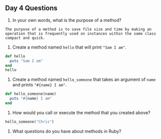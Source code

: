 ## Day 4 Questions

1. In your own words, what is the purpose of a method?
  ```
  The purpose of a method is to save file size and time by making an operation that is frequently used on instances within the same class compact and quick.
  ```
1. Create a method named `hello` that will print `"Sam I am"`.
  ```rb
  def hello
    puts "Sam I am"
  end
  hello
  ```
1. Create a method named `hello_someone` that takes an argument of `name` and prints `"#{name} I am"`.
  ```rb
  def hello_someone(name)
    puts "#{name} I am"
  end
  ```
1. How would you call or execute the method that you created above?
  ```rb
  hello_someone("Chris")
  ```
1. What questions do you have about methods in Ruby?
